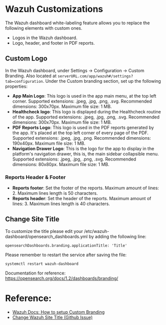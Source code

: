 # Wazuh Customizations

The Wazuh dashboard white-labeling feature allows you to replace the following elements with custom ones.

- Logos in the Wazuh dashboard.
- Logo, header, and footer in PDF reports.


## Custom Logo

In the Wazuh dashboard, under Settings -> Configuration -> Custom Branding. Also located at `serverURL.com/app/wazuh#/settings?tab=configuration`. Under the Custom branding section, set up the following properties:

- **App Main Logo**: This logo is used in the app main menu, at the top left corner. Supported extensions: .jpeg, .jpg, .png, .svg. Recommended dimensions: 300x70px. Maximum file size: 1 MB.
- **Healthcheck logo**: This logo is displayed during the Healthcheck routine of the app. Supported extensions: .jpeg, .jpg, .png, .svg. Recommended dimensions: 300x70px. Maximum file size: 1 MB.
- **PDF Reports Logo**: This logo is used in the PDF reports generated by the app. It's placed at the top left corner of every page of the PDF. Supported extensions: .jpeg, .jpg, .png. Recommended dimensions: 190x40px. Maximum file size: 1 MB.
- **Navigation Drawer Logo**: This is the logo for the app to display in the platform's navigation drawer, this is, the main sidebar collapsible menu. Supported extensions: .jpeg, .jpg, .png, .svg. Recommended dimensions: 80x80px. Maximum file size: 1 MB.

### Reports Header & Footer

- **Reports footer**: Set the footer of the reports. Maximum amount of lines: 2. Maximum lines length is 50 characters.
- **Reports header**: Set the header of the reports. Maximum amount of lines: 3. Maximum lines length is 40 characters.

## Change Site Title

To customize the title please edit your /etc/wazuh-dashboard/opensearch_dashboards.yml by adding the following line:

`opensearchDashboards.branding.applicationTitle: 'Title'`

Please remember to restart the service after saving the file:

`systemctl restart wazuh-dashboard`

Documentation for reference: https://opensearch.org/docs/1.2/dashboards/branding/

# Reference:

- [Wazuh Docs: How to setup Custom Branding](https://documentation.wazuh.com/current/user-manual/wazuh-dashboard/custom-branding.html)
- [Change Wazuh Site Title (Github Issue)](https://github.com/wazuh/wazuh/discussions/18571)